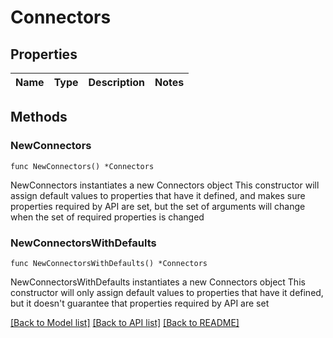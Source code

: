 # Connectors

## Properties

Name | Type | Description | Notes
------------ | ------------- | ------------- | -------------

## Methods

### NewConnectors

`func NewConnectors() *Connectors`

NewConnectors instantiates a new Connectors object
This constructor will assign default values to properties that have it defined,
and makes sure properties required by API are set, but the set of arguments
will change when the set of required properties is changed

### NewConnectorsWithDefaults

`func NewConnectorsWithDefaults() *Connectors`

NewConnectorsWithDefaults instantiates a new Connectors object
This constructor will only assign default values to properties that have it defined,
but it doesn't guarantee that properties required by API are set


[[Back to Model list]](../README.md#documentation-for-models) [[Back to API list]](../README.md#documentation-for-api-endpoints) [[Back to README]](../README.md)


